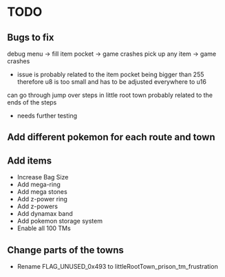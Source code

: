 # TODO

## Bugs to fix
debug menu -> fill item pocket -> game crashes
pick up any item -> game crashes 
- issue is probably related to the item pocket being bigger than 255 therefore u8 is too small and has to be adjusted everywhere to u16

can go through jump over steps in little root town probably related to the ends of the steps
- needs further testing

## Add different pokemon for each route and town

## Add items
- Increase Bag Size
- Add mega-ring
- Add mega stones
- Add z-power ring
- Add z-powers
- Add dynamax band
- Add pokemon storage system
- Enable all 100 TMs

## Change parts of the towns
- Rename FLAG_UNUSED_0x493 to littleRootTown_prison_tm_frustration